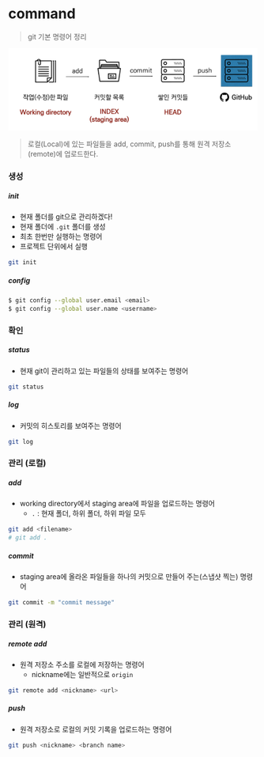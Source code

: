 # command

> git 기본 명령어 정리



![image-20210715175452710](command.assets/image-20210715175452710.png)

> 로컬(Local)에 있는 파일들을 add, commit, push를 통해 원격 저장소(remote)에 업로드한다.



### 생성

##### init

- 현재 폴더를 git으로 관리하겠다!
- 현재 폴더에 `.git` 폴더를 생성
- 최초 한번만 실행하는 명령어
- 프로젝트 단위에서 실행

```bash
git init
```



##### config

```bash
$ git config --global user.email <email>
$ git config --global user.name <username>
```



### 확인

##### status

- 현재 git이 관리하고 있는 파일들의 상태를 보여주는 명령어

```bash 
git status
```



##### log

- 커밋의 히스토리를 보여주는 명령어

```bash
git log
```



### 관리 (로컬)

##### add

- working directory에서 staging area에 파일을 업로드하는 명령어
  - `.` : 현재 폴더, 하위 폴더, 하위 파일 모두 

```bash
git add <filename>
# git add .
```



##### commit

- staging area에 올라온 파일들을 하나의 커밋으로 만들어 주는(스냅샷 찍는) 명령어

```bash
git commit -m "commit message"
```



### 관리 (원격)

##### remote add

- 원격 저장소 주소를 로컬에 저장하는 명령어
  - nickname에는 일반적으로 `origin`

```bash
git remote add <nickname> <url>
```



##### push

- 원격 저장소로 로컬의 커밋 기록을 업로드하는 명령어

```bash
git push <nickname> <branch name>
```

